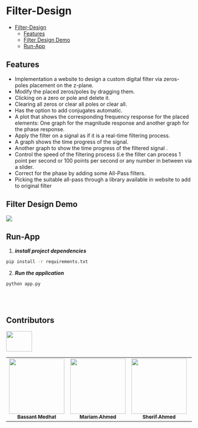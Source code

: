 
# Filter-Design

- [Filter-Design](#filter-design)
  - [Features](#features)
  - [Filter Design Demo](#filter-design-demo)
  - [Run-App](#run-app)
  

## Features  
- Implementation a website to design a custom digital filter via zeros-poles placement on the z-plane.
- Modify the placed zeros/poles by dragging them.
- Clicking on a zero or pole and delete it.
- Clearing all zeros or clear all poles or clear all.
- Has the option to add conjugates automatic.
- A plot that shows the corresponding frequency response for the placed elements: One graph for the magnitude
response and another graph for the phase response.
- Apply the filter on a  signal  as if it is a real-time filtering process.
-  A graph shows the time progress of the signal.
-  Another graph to show the time progress of the filtered signal .
-  Control the speed of the filtering process (i.e the filter can process 1 point per second or 100 points per second or any number in between via a slider.
-  Correct for the phase by adding some All-Pass filters.
-  Picking the suitable all-pass through a library
available in website to add to original filter



## Filter Design Demo
![](https://github.com/bassantmedhat/Digital-Filter-Design/blob/main/doc/Design-Filter.gif)

## Run-App
1. **_install project  dependencies_**
```sh
pip install -r requirements.txt
```
2. **_Run the application_**
```sh
python app.py
````

<br></br>

## Contributors
<img  align="center" width= 70px height =55px src="https://media0.giphy.com/media/Xy702eMOiGGPzk4Zkd/giphy.gif?cid=ecf05e475vmf48k83bvzye3w2m2xl03iyem3tkuw2krpkb7k&rid=giphy.gif&ct=s">  <a id ="Contributors"></a>

<table align="center" >
  <tr>
        <td align="center"><a href="https://github.com/bassantmedhat"><img src="https://avatars.githubusercontent.com/u/85830264?v=4" width="150px;" alt=""/><br /><sub><b>Bassant Medhat</b></sub></a><br /></td>
     <td align="center"><a href="https://github.com/MariamTurky"><img src="https://avatars.githubusercontent.com/u/93421790?v=4" width="150px;" alt=""/><br /><sub><b>Mariam Ahmed</b></sub></a><br /></td>
    <td align="center"><a href="https://github.com/Sherif-2001"><img src="https://avatars.githubusercontent.com/u/93449171?v=4" width="150px;" alt=""/><br /><sub><b>Sherif Ahmed</b></sub></a><br />
    </td>
    <td align="center"><a href="https://github.com/Dina153"><img src="https://avatars.githubusercontent.com/u/81557785?v=4" width="150px;" alt=""/><br /><sub><b>Dina Mostafa</b></sub></a><br />
     </td>
  </tr>
</table>
